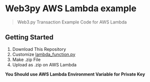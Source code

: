 # Web3py AWS Lambda example

> Web3.py Transaction Example Code for AWS Lambda

## Getting Started
1. Download This Repository
2. Customize [lambda_function.py](https://github.com/Skkrypto/web3py_lambda_example/blob/master/lambda_function.py)
3. Make .zip File
4. Upload as .zip on AWS Lambda

**You Should use AWS Lambda Environment Variable for Private Key**
